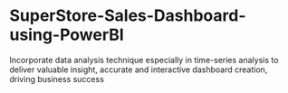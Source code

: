 # SuperStore-Sales-Dashboard-using-PowerBI

Incorporate data analysis technique especially in time-series analysis to deliver valuable insight, accurate and interactive dashboard creation, driving business success
